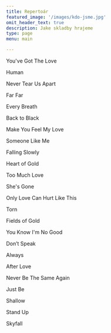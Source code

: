 ```yaml
---
title: Repertoár
featured_image: '/images/kdo-jsme.jpg'
omit_header_text: true
description: Jake skladby hrajeme
type: page
menu: main

---
```


You've Got The Love

Human

Never Tear Us Apart

Far Far

Every Breath

Back to Black

Make You Feel My Love

Someone Like Me 

Falling Slowly

Heart of Gold

Too Much Love

She's Gone

Only Love Can Hurt Like This

Torn

Fields of Gold

You Know I'm No Good

Don’t Speak

Always

After Love

Never Be The Same Again

Just Be

Shallow

Stand Up

Skyfall
